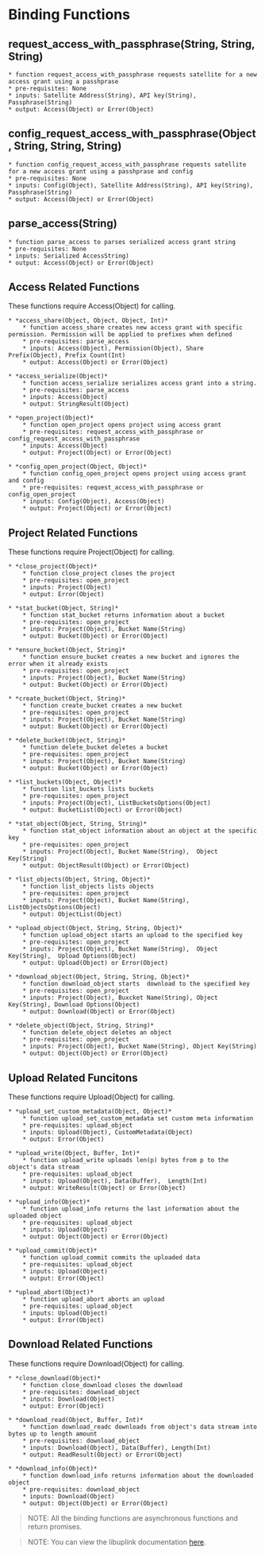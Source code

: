 # Binding Functions

## request_access_with_passphrase(String, String, String)
	* function request_access_with_passphrase requests satellite for a new access grant using a passhprase
	* pre-requisites: None
	* inputs: Satellite Address(String), API key(String), Passphrase(String)
	* output: Access(Object) or Error(Object)

## config_request_access_with_passphrase(Object, String, String, String)
	* function config_request_access_with_passphrase requests satellite for a new access grant using a passhprase and config
	* pre-requisites: None
	* inputs: Config(Object), Satellite Address(String), API key(String), Passphrase(String)
	* output: Access(Object) or Error(Object)

##  parse_access(String)
	* function parse_access to parses serialized access grant string
	* pre-requisites: None
	* inputs: Serialized AccessString)
	* output: Access(Object) or Error(Object)

## Access Related Functions

These functions require Access(Object) for calling.

	* *access_share(Object, Object, Object, Int)*
		* function access_share creates new access grant with specific permission. Permission will be applied to prefixes when defined
		* pre-requisites: parse_access
		* inputs: Access(Object), Permission(Object), Share Prefix(Object), Prefix Count(Int)
		* output: Access(Object) or Error(Object)

	* *access_serialize(Object)*
		* function access_serialize serializes access grant into a string.
		* pre-requisites: parse_access
		* inputs: Access(Object)
		* output: StringResult(Object)

	* *open_project(Object)*
		* function open_project opens project using access grant
		* pre-requisites: request_access_with_passphrase or config_request_access_with_passphrase
		* inputs: Access(Object)
		* output: Project(Object) or Error(Object)

	* *config_open_project(Object, Object)*
		* function config_open_project opens project using access grant and config
		* pre-requisites: request_access_with_passphrase or config_open_project
		* inputs: Config(Object), Access(Object)
		* output: Project(Object) or Error(Object)

## Project Related Functions

These functions require Project(Object) for calling.

	* *close_project(Object)*
		* function close_project closes the project
		* pre-requisites: open_project
		* inputs: Project(Object)
		* output: Error(Object)

	* *stat_bucket(Object, String)*
		* function stat_bucket returns information about a bucket
		* pre-requisites: open_project
		* inputs: Project(Object), Bucket Name(String)
		* output: Bucket(Object) or Error(Object)

	* *ensure_bucket(Object, String)*
		* function ensure_bucket creates a new bucket and ignores the error when it already exists
		* pre-requisites: open_project
		* inputs: Project(Object), Bucket Name(String)
		* output: Bucket(Object) or Error(Object)

	* *create_bucket(Object, String)*
		* function create_bucket creates a new bucket
		* pre-requisites: open_project
		* inputs: Project(Object), Bucket Name(String)
		* output: Bucket(Object) or Error(Object)

	* *delete_bucket(Object, String)*
		* function delete_bucket deletes a bucket
		* pre-requisites: open_project
		* inputs: Project(Object), Bucket Name(String)
		* output: Bucket(Object) or Error(Object)

	* *list_buckets(Object, Object)*
		* function list_buckets lists buckets
		* pre-requisites: open_project
		* inputs: Project(Object), ListBucketsOptions(Object)
		* output: BucketList(Object) or Error(Object)

	* *stat_object(Object, String, String)*
		* function stat_object information about an object at the specific key
		* pre-requisites: open_project
		* inputs: Project(Object), Bucket Name(String),  Object Key(String)
		* output: ObjectResult(Object) or Error(Object)

	* *list_objects(Object, String, Object)*
		* function list_objects lists objects
		* pre-requisites: open_project
		* inputs: Project(Object), Bucket Name(String), ListObjectsOptions(Object)
		* output: ObjectList(Object)

	* *upload_object(Object, String, String, Object)*
		* function upload_object starts an upload to the specified key
		* pre-requisites: open_project
		* inputs: Project(Object), Bucket Name(String),  Object Key(String),  Upload Options(Object)
		* output: Upload(Object) or Error(Object)

	* *download_object(Object, String, String, Object)*
		* function download_object starts  download to the specified key
		* pre-requisites: open_project
		* inputs: Project(Object), Buxcket Name(String), Object Key(String), Download Options(Object)
		* output: Download(Object) or Error(Object)

	* *delete_object(Object, String, String)*
		* function delete_object deletes an object
		* pre-requisites: open_project
		* inputs: Project(Object), Bucket Name(String), Object Key(String)
		* output: Object(Object) or Error(Object)

## Upload Related Funcitons

These functions require Upload(Object) for calling.

	* *upload_set_custom_metadata(Object, Object)*
		* function upload_set_custom_metadata set custom meta information
		* pre-requisites: upload_object
		* inputs: Upload(Object), CustomMetadata(Object)
		* output: Error(Object)

	* *upload_write(Object, Buffer, Int)*
		* function upload_write uploads len(p) bytes from p to the object's data stream
		* pre-requisites: upload_object
		* inputs: Upload(Object), Data(Buffer),  Length(Int)
		* output: WriteResult(Object) or Error(Object)

	* *upload_info(Object)*
		* function upload_info returns the last information about the uploaded object
		* pre-requisites: upload_object
		* inputs: Upload(Object)
		* output: Object(Object) or Error(Object)

	* *upload_commit(Object)*
		* function upload_commit commits the uploaded data
		* pre-requisites: upload_object
		* inputs: Upload(Object)
		* output: Error(Object)

	* *upload_abort(Object)*
		* function upload_abort aborts an upload
		* pre-requisites: upload_object
		* inputs: Upload(Object)
		* output: Error(Object)

## Download Related Functions

These functions require Download(Object) for calling.

	* *close_download(Object)*
		* function close_download closes the download
		* pre-requisites: download_object
		* inputs: Download(Object)
		* output: Error(Object)

	* *download_read(Object, Buffer, Int)*
		* function download_readc downloads from object's data stream into bytes up to length amount
		* pre-requisites: download_object
		* inputs: Download(Object), Data(Buffer), Length(Int)
		* output: ReadResult(Object) or Error(Object)

	* *download_info(Object)*
		* function download_info returns information about the downloaded object
		* pre-requisites: download_object
		* inputs: Download(Object)
		* output: Object(Object) or Error(Object)

> NOTE: All the binding functions are asynchronous functions and return promises.

> NOTE: You can view the libuplink documentation [here](https://godoc.org/storj.io/uplink).